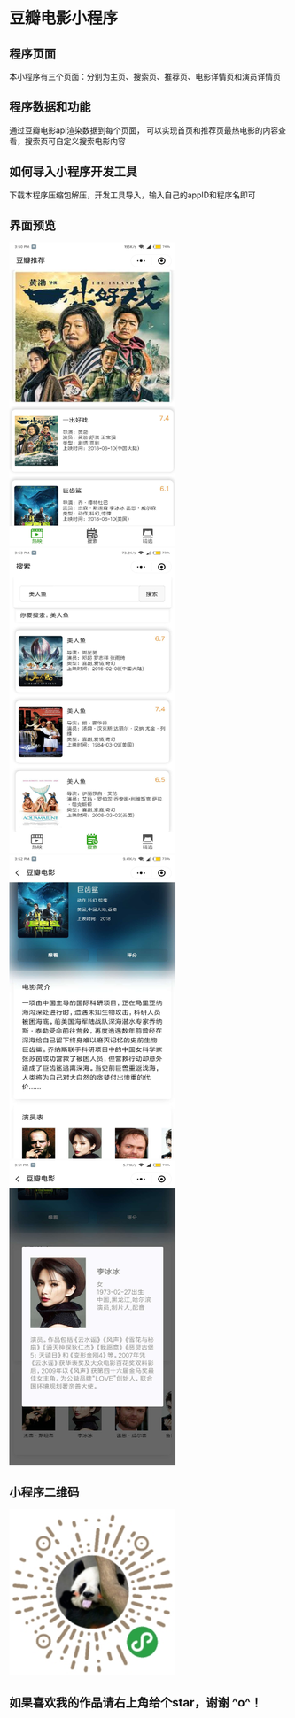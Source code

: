 # 豆瓣电影小程序
## 程序页面
本小程序有三个页面：分别为主页、搜索页、推荐页、电影详情页和演员详情页
## 程序数据和功能
通过豆瓣电影api渲染数据到每个页面，
可以实现首页和推荐页最热电影的内容查看，搜索页可自定义搜索电影内容
## 如何导入小程序开发工具
下载本程序压缩包解压，开发工具导入，输入自己的appID和程序名即可
## 界面预览
<img height="550" width="300" src="https://github.com/linzi12138/DoubanMovie/blob/master/images/index.jpg"/>
<img height="550" width="300" src="https://github.com/linzi12138/DoubanMovie/blob/master/images/search.jpg"/>
<img height="550" width="300" src="https://github.com/linzi12138/DoubanMovie/blob/master/images/detail.jpg"/>
<img height="550" width="300" src="https://github.com/linzi12138/DoubanMovie/blob/master/images/detail1.jpg"/>

## 小程序二维码
<img height="300" width="300" src="https://github.com/linzi12138/DoubanMovie/blob/master/images/QRcode.jpg"/>

## 如果喜欢我的作品请右上角给个star，谢谢 ^o^！
